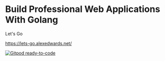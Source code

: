 # Build Professional Web Applications With Golang

Let's Go

<https://lets-go.alexedwards.net/>

[![Gitpod ready-to-code](https://img.shields.io/badge/Gitpod-ready--to--code-blue?logo=gitpod)](https://gitpod.io/#https://github.com/joejcollins/captain-ochre)
